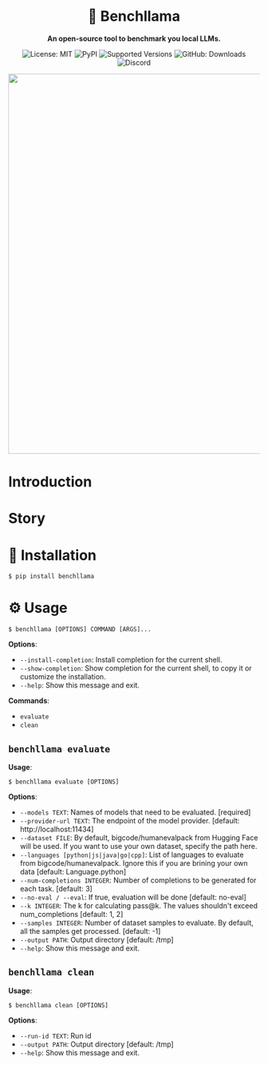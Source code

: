 <div align="center">
  <h1><b>🧮 Benchllama</b></h1>
  <p>
    <strong>An open-source tool to benchmark you local LLMs.</strong>
  </p>
  <img src="https://img.shields.io/badge/License-MIT-yellow.svg" alt="License: MIT"/>
  <img src="https://img.shields.io/pypi/v/benchllama" alt="PyPI"/>
  <img src="https://img.shields.io/pypi/pyversions/benchllama.svg" alt="Supported Versions"/>
  <img src="https://img.shields.io/pypi/dm/benchllama.svg" alt="GitHub: Downloads"/>
  <a href="https://discord.gg/wykDxGyUHA"  style="text-decoration: none; outline: none">
  <img src="https://dcbadge.vercel.app/api/server/vAcVQ7XhR2?style=flat&compact=true" alt="Discord"/>
  </a>
  <p align="center">
    <img src="https://raw.githubusercontent.com/srikanth235/benchllama/master/media/benchllama.gif" width="760"/>
  </p>
</div>

# Introduction


# Story

# 🚀 Installation

```console
$ pip install benchllama
```

# ⚙️ Usage

```console
$ benchllama [OPTIONS] COMMAND [ARGS]...
```

**Options**:

- `--install-completion`: Install completion for the current shell.
- `--show-completion`: Show completion for the current shell, to copy it or customize the installation.
- `--help`: Show this message and exit.

**Commands**:

- `evaluate`
- `clean`

## `benchllama evaluate`

**Usage**:

```console
$ benchllama evaluate [OPTIONS]
```

**Options**:

- `--models TEXT`: Names of models that need to be evaluated. [required]
- `--provider-url TEXT`: The endpoint of the model provider. [default: http://localhost:11434]
- `--dataset FILE`: By default, bigcode/humanevalpack from Hugging Face will be used. If you want to use your own dataset, specify the path here.
- `--languages [python|js|java|go|cpp]`: List of languages to evaluate from bigcode/humanevalpack. Ignore this if you are brining your own data [default: Language.python]
- `--num-completions INTEGER`: Number of completions to be generated for each task. [default: 3]
- `--no-eval / --eval`: If true, evaluation will be done [default: no-eval]
- `--k INTEGER`: The k for calculating pass@k. The values shouldn't exceed num_completions [default: 1, 2]
- `--samples INTEGER`: Number of dataset samples to evaluate. By default, all the samples get processed. [default: -1]
- `--output PATH`: Output directory [default: /tmp]
- `--help`: Show this message and exit.

## `benchllama clean`

**Usage**:

```console
$ benchllama clean [OPTIONS]
```

**Options**:

- `--run-id TEXT`: Run id
- `--output PATH`: Output directory [default: /tmp]
- `--help`: Show this message and exit.
